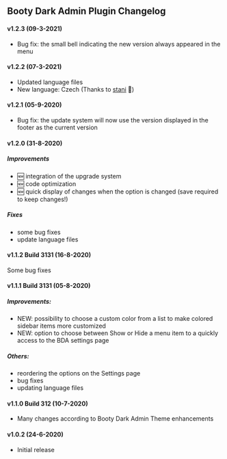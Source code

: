 ## Booty Dark Admin Plugin Changelog

#### v1.2.3 (09-3-2021)

* Bug fix: the small bell indicating the new version always appeared in the menu

#### v1.2.2 (07-3-2021)

* Updated language files
* New language: Czech (Thanks to [stani](https://stani.1blog.cz) :link:)

#### v1.2.1 (05-9-2020)

* Bug fix: the update system will now use the version displayed in the footer as the current version

#### v1.2.0 (31-8-2020)

##### Improvements

- :new: integration of the upgrade system
- :new: code optimization
- :new: quick display of changes when the option is changed (save required to keep changes!)

##### Fixes

* some bug fixes
* update language files

#### v1.1.2 Build 3131 (16-8-2020)

Some bug fixes

#### v1.1.1 Build 3131 (05-8-2020)

##### Improvements:

* NEW: possibility to choose a custom color from a list to make colored sidebar items more customized
* NEW: option to choose between Show or Hide a menu item to a quickly access to the BDA settings page

##### Others:

* reordering the options on the Settings page
* bug fixes
* updating language files

#### v1.1.0 Build 312 (10-7-2020)

* Many changes according to Booty Dark Admin Theme enhancements

#### v1.0.2 (24-6-2020)

* Initial release

